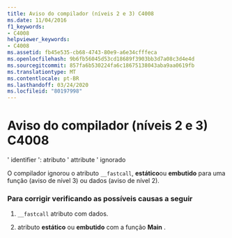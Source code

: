 ```yaml
---
title: Aviso do compilador (níveis 2 e 3) C4008
ms.date: 11/04/2016
f1_keywords:
- C4008
helpviewer_keywords:
- C4008
ms.assetid: fb45e535-cb68-4743-80e9-a6e34cfffeca
ms.openlocfilehash: 9b6fb56045d53cd18689f3903bb3d7a08c3d4e4d
ms.sourcegitcommit: 857fa6b530224fa6c18675138043aba9aa0619fb
ms.translationtype: MT
ms.contentlocale: pt-BR
ms.lasthandoff: 03/24/2020
ms.locfileid: "80197998"
---
```

# <a name="compiler-warning-levels-2-and-3-c4008"></a>Aviso do compilador (níveis 2 e 3) C4008

' identifier ': atributo ' attribute ' ignorado

O compilador ignorou o atributo `__fastcall`, **estático**ou **embutido** para uma função (aviso de nível 3) ou dados (aviso de nível 2).

### <a name="to-fix-by-checking-the-following-possible-causes"></a>Para corrigir verificando as possíveis causas a seguir

1. `__fastcall` atributo com dados.

1. atributo **estático** ou **embutido** com a função **Main** .
